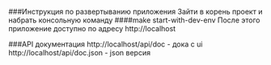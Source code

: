 ###Инструкция по развертыванию приложения
Зайти в корень проект и набрать консольную команду 
####make start-with-dev-env
После этого приложение доступно по адресу http://localhost

###API документация
http://localhost/api/doc - дока с ui
http://localhost/api/doc.json - json версия

